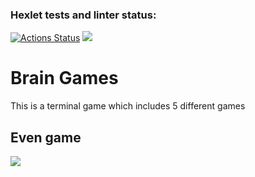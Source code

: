 ### Hexlet tests and linter status:
[![Actions Status](https://github.com/Hisun0/java-project-61/actions/workflows/hexlet-check.yml/badge.svg)](https://github.com/Hisun0/java-project-61/actions)
<a href="https://codeclimate.com/github/Hisun0/java-project-61/maintainability"><img src="https://api.codeclimate.com/v1/badges/0730985c08462afbb7d4/maintainability" /></a>

# Brain Games

This is a terminal game which includes 5 different games

## Even game

<a href="https://asciinema.org/a/rzVQujX55ppjoFuIGWiaHRxv1" target="_blank"><img src="https://asciinema.org/a/rzVQujX55ppjoFuIGWiaHRxv1.svg" /></a>